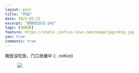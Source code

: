 ```yaml
---
layout: post
title: "罚站"
date: 2022-05-23
excerpt: "妍妍的日记-241"
tags: [徐晓妍]
feature: https://static.justice-love.com/image/jpg/xktp.jpg
yan: true
comments: true
---
```

晚饭没吃饭，门口发展中
{: .notice}
<figure>
    <img src="{{ site.staticUrl }}/yanyan/image/fazhan.jpeg" />
</figure>
